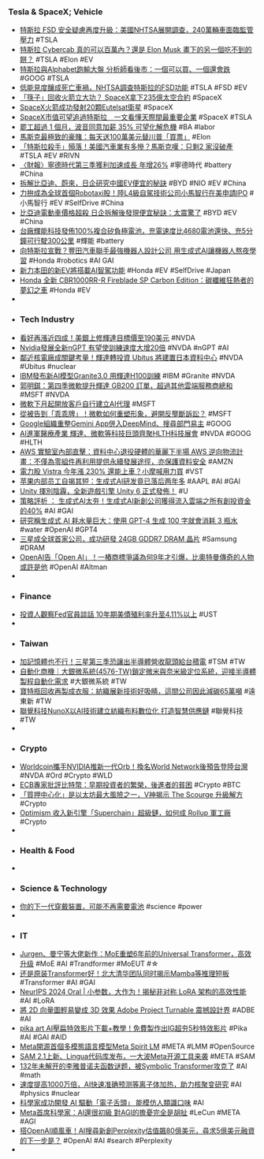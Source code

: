 ### Tesla & SpaceX; Vehicle
- [特斯拉 FSD 安全疑慮再度升級：美國NHTSA展開調查，240萬輛車面臨監管壓力](https://uanalyze.com.tw/articles/666257435) #TSLA
- [特斯拉 Cybercab 真的可以百萬內？還是 Elon Musk 畫下的另一個吃不到的餅？](https://www.techbang.com/posts/118850-can-the-tesla-cybercab-really-be-within-a-million-or-is-it) #TSLA #Elon #EV
- [特斯拉與Alphabet跑輸大盤 分析師看後市：一個可以買、一個還會跌](https://news.cnyes.com/news/id/5747366) #GOOG #TSLA
- [低能見度釀成死亡車禍，NHTSA調查特斯拉的FSD功能](https://www.ithome.com.tw/news/165590) #TSLA #FSD #EV
- [「筷子」回收火箭立大功？ SpaceX拿下235億太空合約](https://news.pchome.com.tw/internation/crwant/20241019/index-72931302330258316011.html) #SpaceX
- [SpaceX火箭成功發射20顆Eutelsat衛星](https://www.epochtimes.com/b5/24/10/20/n14354497.htm) #SpaceX
- [SpaceX市值可望追過特斯拉　一文看懂天際間最重要企業](https://www.cw.com.tw/article/5132353) #SpaceX #TSLA
- [罷工超過 1 個月，波音同意加薪 35% 可望化解危機](https://finance.technews.tw/2024/10/21/after-more-than-a-month-of-strike-boeing-agrees-to-raise-wages-by-35/) #BA #labor
- [馬斯克最極致的豪賭：每天送100萬美元替川普「買票」](https://news.cnyes.com/news/id/5747811) #Elon
- [「特斯拉殺手」殞落！美國汽車業有多慘？馬斯克嘆：只剩2 家沒破產](https://www.msn.com/zh-tw/news/world/特斯拉殺手-殞落-美國汽車業有多慘-馬斯克嘆-只剩2家沒破產/ar-AA1sBDi0?ocid=finance-verthp-feeds) #TSLA #EV #RIVN
- [〈財報〉寧德時代第三季獲利加速成長 年增26%](https://news.cnyes.com/news/id/5746987) #寧德時代 #battery #China
- [拆解比亞迪、蔚來，日企研究中國EV便宜的秘訣](https://zh.cn.nikkei.com/industry/icar/56879-2024-10-09-09-00-23.html) #BYD #NIO #EV #China
- [力拚成為全球首個Robotaxi股！陸L4級自駕技術公司小馬智行在美申請IPO](https://news.cnyes.com/news/id/5746547) #小馬智行 #EV #SelfDrive #China
- [比亞迪電動車價格超殺 日企拆解後發現便宜秘訣：太震驚了](https://www.chinatimes.com/realtimenews/20241021002968-260410) #BYD #EV #China
- [台廠輝能科技發佈100%複合矽負極電池，充電速度比4680電池還快、充5分鐘可行駛300公里](https://www.techbang.com/posts/118962-taiwanese-factory-huineng-technology-released-a-100-composite) #輝能 #battery
- [向特斯拉宣戰？豐田汽車聯手最強機器人設計公司 用生成式AI讓機器人熬夜學習](https://dq.yam.com/post/16281) #Honda #robotics #AI GAI
- [新力本田的新EV將搭載AI智駕功能](https://zh.cn.nikkei.com/industry/icar/56996-2024-10-21-09-34-04.html) #Honda #EV #SelfDrive #Japan
- [Honda 全新 CBR1000RR-R Fireblade SP Carbon Edition：碳纖維狂熱者的夢幻之車](https://supermoto8.com/articles/14109) #Honda #EV
-
- ### Tech Industry
- [看好再漲近四成！美銀上修輝達目標價至190美元](https://news.cnyes.com/news/id/5747817) #NVDA
- [Nvidia發展全新nGPT 有望使訓練速度大增20倍](https://news.cnyes.com/news/id/5748011) #NVDA #nGPT #AI
- [鄰近核電廠成關鍵考量！輝達轉投資 Ubitus 將建置日本資料中心](https://technews.tw/2024/10/19/ubitus/) #NVDA #Ubitus #nuclear
- [IBM發布新AI模型Granite3.0 用輝達H100訓練](https://udn.com/news/story/6811/8306194) #IBM #Granite #NVDA
- [郭明錤：第四季微軟提升輝達 GB200 訂單，超過其他雲端服務商總和](https://technews.tw/2024/10/21/microsoft-boosts-nvidia-gb200-orders-in-q4/) #MSFT #NVDA
- [微軟下月起開放客戶自行建立AI代理](https://news.cnyes.com/news/id/5748450) #MSFT
- [從被告到「乖乖牌」！微軟如何重塑形象，避開反壟斷訴訟？](https://www.techbang.com/posts/118987-microsoft-avoid-anti-monopoly-lawsuits) #MSFT
- [Google組織重整Gemini App併入DeepMind、搜尋部門易主](https://www.ithome.com.tw/news/165589) #GOOG
- [AI進軍醫療產業 輝達、微軟等科技巨頭齊聚HLTH科技展會](https://tw.stock.yahoo.com/news/ai進軍醫療產業-輝達-微軟等科技巨頭齊聚hlth科技展會-080819663.html) #NVDA #GOOG #HLTH
- [AWS 實驗室內部直擊：資料中心退役硬體的華麗下半場 AWS 逆向物流計畫：不僅為零組件再利用提供永續發展途徑，亦保護資料安全](https://www.cool3c.com/article/226994) #AMZN
- [電力股 Vistra 今年漲 230% 還能上車？小摩喊用力買](https://finance.technews.tw/2024/10/18/vistras-stock-has-quadrupled-in-a-year/) #VST
- [苹果内部员工自揭其短：生成式AI研发竟已落后两年多](https://www.jiqizhixin.com/articles/2024-10-21-4) #AAPL #AI #GAI
- [Unity 揮別陰霾，全新遊戲引擎 Unity 6 正式發佈！](https://www.techbang.com/posts/119000-unity-unity-6) #U
- [策略評析 ： 生成式AI太夯！生成式AI新創公司獲得流入雲端之所有創投資金的40%](https://iknow.stpi.narl.org.tw/Post/Read.aspx?PostID=21187) #AI #GAI
- [研究稱生成式 AI 耗水量巨大：使用 GPT-4 生成 100 字就會消耗 3 瓶水](https://www.techbang.com/posts/118399-research-says-generative-ai-is-a-huge-water-consumption-it) #water #OpenAI #GPT4
- [三星成全球首家公司，成功研發 24GB GDDR7 DRAM 晶片](https://technews.tw/2024/10/21/samsung-debuts-blazing-fast-3-gb-ddr7-dram-for-ai-gaming/) #Samsung #DRAM
- [OpenAI告「Open AI」！一樁商標爭議為何9年才引爆，比奧特曼傳奇的人物或許是他](https://www.bnext.com.tw/article/80959/openai-trademark-lawsuit-open-ai) #OpenAI #Altman
-
- ### Finance
- [投資人觀察Fed官員談話 10年期美債殖利率升至4.11%以上](https://news.cnyes.com/news/id/5748384) #UST
-
- ### Taiwan
- [加記憶體也不行！三星第三季恐讓出半導體營收龍頭給台積電](https://finance.technews.tw/2024/10/21/samsung-may-lose-its-semiconductor-revenue-leadership-to-tsmc-in-the-third-quarter/) #TSM #TW
- [自動化商機｜大銀微系統(4576-TW)鎖定微米與奈米級定位系統，迎接半導體製程自動化需求](https://uanalyze.com.tw/articles/537677441) #大銀微系統 #TW
- [寶特瓶回收再製成衣服：紡織展新技術好吸睛，這間公司因此減碳65萬噸](https://www.gvm.com.tw/article/116432) #遠東新 #TW
- [聯覺科技NunoX以AI技術建立紡織布料數位化 打造智慧供應鏈](https://www.technice.com.tw/issues/ai/146982/) #聯覺科技 #TW
-
- ### Crypto
- [Worldcoin攜手NVIDIA推新一代Orb！換名World Network後預告登陸台灣](https://www.blocktempo.com/worldcoin-partners-with-nvidia-to-launch-the-next-generation-orb/) #NVDA #Ord #Crypto #WLD
- [ECB專家批評比特幣：早期投資者的繁榮，後進者的貧困](https://abmedia.io/ecb-the-distributional-consequences-of-bitcoin) #Crypto #BTC
- [「質押中心化」是以太坊最大風險之一，V神揭示 The Scourge 升級解方](https://www.blocktempo.com/vitalik-called-staking-centralization-one-of-the-biggest-risks-to-ethereum/) #Crypto
- [Optimism 收入新引擎「Superchain」超級鏈，如何成 Rollup 軍工廠](https://www.blocktempo.com/what-is-the-optimism-superchain/) #Crypto
-
- ### Health & Food
-
- ### Science & Technology
- [你的下一代穿戴裝置，可能不再需要電池](https://technews.tw/2024/10/21/the-next-generation-of-wearable-devices-may-no-longer-require-batteries/) #science #power
-
- ### IT
- [Jurgen、曼宁等大佬新作：MoE重塑6年前的Universal Transformer，高效升级](https://www.jiqizhixin.com/articles/2024-10-19-2) #MoE #AI #Trandformer #MoEUT #☆
- [还是原装Transformer好！北大清华团队同时揭示Mamba等推理短板](https://www.jiqizhixin.com/articles/2024-10-21) #Transformer #AI #GAI
- [NeurIPS 2024 Oral | 小参数，大作为！揭秘非对称 LoRA 架构的高效性能](https://www.jiqizhixin.com/articles/2024-10-20) #AI #LoRA
- [將 2D 向量圖輕易變成 3D 效果 Adobe Project Turnable 震撼設計界](https://www.newmobilelife.com/2024/10/17/adobe-project-turnable-2d-vector-to-3d/) #ADBE #AI
- [pika art AI壓扁特效影片下載+教學！免費製作出IG超夯5秒特效影片](https://www.elle.com/tw/life/tech/g62656188/ai-pika-art/) #Pika #AI #GAI #AID
- [Meta開源首個多模態語言模型Meta Spirit LM](https://www.ithome.com.tw/news/165587) #META #LMM #OpenSource
- [SAM 2.1上新、Lingua代码库发布，一大波Meta开源工具来袭](https://www.jiqizhixin.com/articles/2024-10-19-4) #META #SAM
- [132年未解开的李雅普诺夫函数谜题，被Symbolic Transformer攻克了](https://www.jiqizhixin.com/articles/2024-10-20-3) #AI #math
- [速度提高1000万倍，AI快速准确预测等离子体加热，助力核聚变研究](https://www.jiqizhixin.com/articles/2024-10-21-8) #AI #physics #nuclear
- [科學家成功開發 AI 驅動「電子舌頭」 能模仿人類識口味](https://www.technice.com.tw/issues/ai/146946/) #AI
- [Meta首席科學家：AI還很初級 對AGI的擔憂完全是胡扯](https://news.cnyes.com/news/id/5746558) #LeCun #META #AGI
- [搭OpenAI順風車！AI搜尋新創Perplexity估值飆80億美元，尋求5億美元融資的下一步是？](https://www.bnext.com.tw/article/80964/ai-perplexity-valuation) #OpenAI #AI #search #Perplexity
-